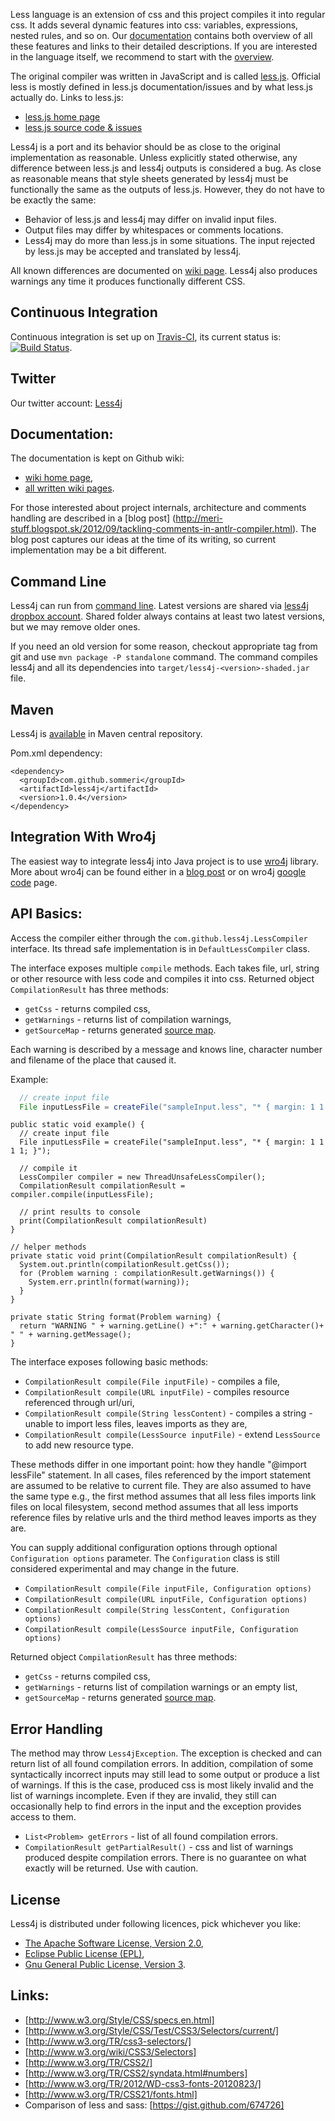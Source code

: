 Less language is an extension of css and this project compiles it into regular css. It adds several dynamic features into css: variables, expressions, nested rules, and so on. Our [documentation](https://github.com/SomMeri/less4j/wiki) contains both overview of all these features and links to their detailed descriptions. If you are interested in the language itself, we recommend to start with the [overview](https://github.com/SomMeri/less4j/wiki/Supported-Less-Language).   

The original compiler was written in JavaScript and is called [less.js](http://lesscss.org/). Official less is mostly defined in less.js documentation/issues and by what less.js actually do. Links to less.js:
* [less.js home page](http://lesscss.org/) 
* [less.js source code & issues](https://github.com/cloudhead/less.js) 

Less4j is a port and its behavior should be as close to the original implementation as reasonable. Unless explicitly stated otherwise, any difference between less.js and less4j outputs is considered a bug. As close as reasonable means that style sheets generated by less4j must be functionally the same as the outputs of less.js. However, they do not have to be exactly the same:
* Behavior of less.js and less4j may differ on invalid input files.
* Output files may differ by whitespaces or comments locations.
* Less4j may do more than less.js in some situations. The input rejected by less.js may be accepted and translated by less4j. 

All known differences are documented on [wiki page](https://github.com/SomMeri/less4j/wiki/Differences-Between-Less.js-and-Less4j). Less4j also produces warnings any time it produces functionally different CSS.

## Continuous Integration
Continuous integration is set up on [Travis-CI](http://travis-ci.org/SomMeri/less4j), its current status is: [![Build Status](https://secure.travis-ci.org/SomMeri/less4j.png)](http://travis-ci.org/SomMeri/less4j).

## Twitter
Our twitter account: [Less4j](https://twitter.com/Less4j)

## Documentation:
The documentation is kept on Github wiki:
* [wiki home page](https://github.com/SomMeri/less4j/wiki),
* [all written wiki pages](https://github.com/SomMeri/less4j/wiki/_pages). 

For those interested about project internals, architecture and comments handling are described in a [blog post] (http://meri-stuff.blogspot.sk/2012/09/tackling-comments-in-antlr-compiler.html). The blog post captures our ideas at the time of its writing, so current implementation may be a bit different.

## Command Line
Less4j can run from [command line](https://github.com/SomMeri/less4j/wiki/Command-Line-Options). Latest versions are shared via [less4j dropbox account](https://www.dropbox.com/sh/zcb8p27db9ou4x1/keQWIZziH8). Shared folder always contains at least two latest versions, but we may remove older ones. 

If you need an old version for some reason, checkout appropriate tag from git and use `mvn package -P standalone` command. The command compiles less4j and all its dependencies into `target/less4j-<version>-shaded.jar` file. 

## Maven
Less4j is [available](http://search.maven.org/#browse|1893223923) in Maven central repository.

Pom.xml dependency:
<pre><code>&lt;dependency&gt;
  &lt;groupId&gt;com.github.sommeri&lt;/groupId&gt;
  &lt;artifactId&gt;less4j&lt;/artifactId&gt;
  &lt;version&gt;1.0.4&lt;/version&gt;
&lt;/dependency&gt;
</code></pre>

## Integration With Wro4j
The easiest way to integrate less4j into Java project is to use [wro4j](http://alexo.github.com/wro4j/) library. More about wro4j can be found either in a [blog post](http://meri-stuff.blogspot.sk/2012/08/wro4j-page-load-optimization-and-lessjs.html) or on wro4j [google code](http://code.google.com/p/wro4j/) page.

## API Basics:
Access the compiler either through the `com.github.less4j.LessCompiler` interface. Its thread safe implementation is in `DefaultLessCompiler` class. 

The interface exposes multiple `compile` methods. Each takes file, url, string or other resource with less code and compiles it into css. Returned object `CompilationResult` has three methods: 
* `getCss` - returns compiled css,
* `getWarnings` - returns list of compilation warnings,
* `getSourceMap` - returns generated [source map](https://github.com/SomMeri/less4j/wiki/Command-Line-Options#source-map).

Each warning is described by a message and knows line, character number and filename of the place that caused it.  

Example:
````java
  // create input file
  File inputLessFile = createFile("sampleInput.less", "* { margin: 1 1 1 1; }");
````
<pre><code>public static void example() { 
  // create input file
  File inputLessFile = createFile("sampleInput.less", "* { margin: 1 1 1 1; }");

  // compile it
  LessCompiler compiler = new ThreadUnsafeLessCompiler();
  CompilationResult compilationResult = compiler.compile(inputLessFile);

  // print results to console
  print(CompilationResult compilationResult)
}

// helper methods
private static void print(CompilationResult compilationResult) {
  System.out.println(compilationResult.getCss());
  for (Problem warning : compilationResult.getWarnings()) {
    System.err.println(format(warning));
  }
}

private static String format(Problem warning) {
  return "WARNING " + warning.getLine() +":" + warning.getCharacter()+ " " + warning.getMessage();
}
</code></pre>

The interface exposes following basic methods:
*  `CompilationResult compile(File inputFile)` - compiles a file, 
*  `CompilationResult compile(URL inputFile)` - compiles resource referenced through url/uri,
*  `CompilationResult compile(String lessContent)` - compiles a string - unable to import less files, leaves imports as they are,
*  `CompilationResult compile(LessSource inputFile)` - extend `LessSource` to add new resource type.

These methods differ in one important point: how they handle "@import lessFile" statement. In all cases, files referenced by the import statement are assumed to be relative to current file. They are also assumed to have the same type e.g., the first method assumes that all less files imports link files on local filesystem, second method assumes that all less imports reference files by relative urls and the third method leaves imports as they are.         

You can supply additional configuration options through optional `Configuration options` parameter. The `Configuration` class is still considered experimental and may change in the future.

*  `CompilationResult compile(File inputFile, Configuration options)`  
*  `CompilationResult compile(URL inputFile, Configuration options)` 
*  `CompilationResult compile(String lessContent, Configuration options)` 
*  `CompilationResult compile(LessSource inputFile, Configuration options)` 

 

Returned object `CompilationResult` has three methods: 
* `getCss` - returns compiled css,
* `getWarnings` - returns list of compilation warnings or an empty list,
* `getSourceMap` - returns generated [source map](https://github.com/SomMeri/less4j/wiki/Command-Line-Options#source-map).


## Error Handling
The method may throw `Less4jException`. The exception is checked and can return list of all found compilation errors. In addition, compilation of some syntactically incorrect inputs may still lead to some output or produce a list of warnings. If this is the case, produced css is most likely invalid and the list of warnings incomplete. Even if they are invalid, they still can occasionally help to find errors in the input and the exception provides access to them. 

* `List<Problem> getErrors` - list of all found compilation errors.
* `CompilationResult getPartialResult()` -  css and list of warnings produced despite compilation errors. There is no guarantee on what exactly will be returned. Use with caution.  

## License
Less4j is distributed under following licences, pick whichever you like:
* [The Apache Software License, Version 2.0](http://www.apache.org/licenses/LICENSE-2.0.txt),
* [Eclipse Public License (EPL)](http://www.eclipse.org/legal/epl-v10.html),
* [Gnu General Public License, Version 3](http://www.gnu.org/licenses/gpl-3.0.html).

## Links:
*  [http://www.w3.org/Style/CSS/specs.en.html]
*  [http://www.w3.org/Style/CSS/Test/CSS3/Selectors/current/]
*  [http://www.w3.org/TR/css3-selectors/] 
*  [http://www.w3.org/wiki/CSS3/Selectors]
*  [http://www.w3.org/TR/CSS2/]
*  [http://www.w3.org/TR/CSS2/syndata.html#numbers]
*  [http://www.w3.org/TR/2012/WD-css3-fonts-20120823/]
*  [http://www.w3.org/TR/CSS21/fonts.html]
*  Comparison of less and sass: [https://gist.github.com/674726]


